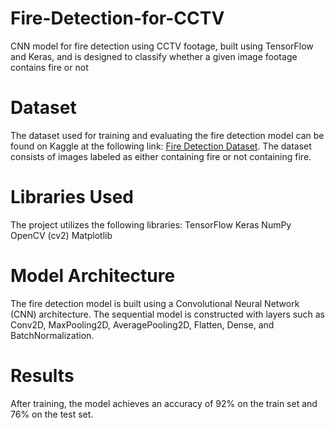 # Fire-Detection-for-CCTV
 CNN model for fire detection using CCTV footage, built using TensorFlow and Keras, and is designed to classify whether a given image footage contains fire or not
 
# Dataset
The dataset used for training and evaluating the fire detection model can be found on Kaggle at the following link: [Fire Detection Dataset](https://www.kaggle.com/datasets/tharakan684/urecamain). The dataset consists of images labeled as either containing fire or not containing fire.

# Libraries Used
The project utilizes the following libraries:
TensorFlow
Keras
NumPy
OpenCV (cv2)
Matplotlib

# Model Architecture
The fire detection model is built using a Convolutional Neural Network (CNN) architecture. The sequential model is constructed with layers such as Conv2D, MaxPooling2D, AveragePooling2D, Flatten, Dense, and BatchNormalization.

# Results
After training, the model achieves an accuracy of 92% on the train set and 76% on the test set.
